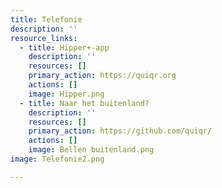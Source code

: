 ```yaml
---
title: Telefonie
description: ''
resource_links:
  - title: Hipper+-app
    description: ''
    resources: []
    primary_action: https://quiqr.org
    actions: []
    image: Hipper.png
  - title: Naar het buitenland?
    description: ''
    resources: []
    primary_action: https://github.com/quiqr/
    actions: []
    image: Bellen buitenland.png
image: Telefonie2.png

---
```
































